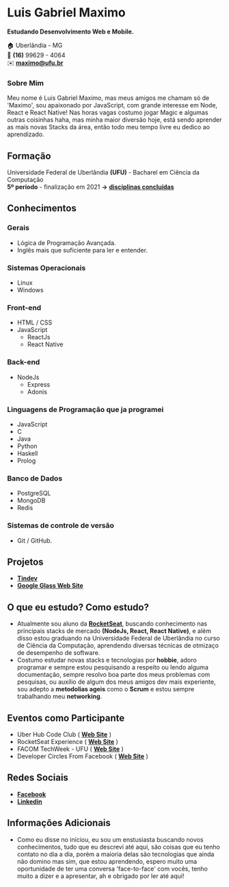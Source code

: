 # Luis Gabriel Maximo
**Estudando Desenvolvimento Web e Mobile.**

:house:    Uberlândia - MG <br>
:iphone:   **(16)** 99629 - 4064 <br>
:envelope:  **maximo@ufu.br**

### Sobre Mim
Meu nome é Luis Gabriel Maximo, mas meus amigos me chamam só de 'Maximo', sou apaixonado por JavaScript, com grande interesse em Node, React e React Native! Nas horas vagas costumo jogar Magic e algumas outras coisinhas haha, mas minha maior diversão hoje, está sendo aprender as mais novas Stacks da área, então todo meu tempo livre eu dedico ao aprendizado.

## Formação
Universidade Federal de Uberlândia **(UFU)** - Bacharel em Ciência da Computação <br>
**5º período** - finalização em 2021 **->** [**disciplinas concluídas**](https://github.com/gabrielmaximo/UFU/blob/master/README.md)

## Conhecimentos

### Gerais
* Lógica de Programação Avançada.
* Inglês mais que suficiente para ler e entender.

### Sistemas Operacionais
* Linux
* Windows

### Front-end
* HTML / CSS  
* JavaScript
    * ReactJs
    * React Native

### Back-end
* NodeJs
    * Express
    * Adonis

### Linguagens de Programação que ja programei
* JavaScript
* C
* Java
* Python
* Haskell
* Prolog

### Banco de Dados
* PostgreSQL
* MongoDB
* Redis

### Sistemas de controle de versão
* Git / GitHub.

## Projetos
* [**Tindev**](https://github.com/gabrielmaximo/OmniStack-8.0)
* [**Google Glass Web Site**](https://github.com/gabrielmaximo/HTML-CSS)
<!-- * [**Minha primeira API Rest (nodeJs)**]()-->
## O que eu estudo? Como estudo?
* Atualmente sou aluno da [**RocketSeat**](https://rocketseat.com.br/), buscando conhecimento nas principais stacks de mercado **(NodeJs, React, React Native)**, e além disso estou graduando na Universidade Federal de Uberlândia no curso de Ciência da Computação, aprendendo diversas técnicas de otmizaço de desempenho de software.
* Costumo estudar novas stacks e tecnologias por **hobbie**, adoro programar e sempre estou pesquisando a respeito ou lendo alguma documentação, sempre resolvo boa parte dos meus problemas com pesquisas, ou auxílio de algum dos meus amigos dev mais experiente, sou adepto a **metodolias ageis** como o **Scrum** e estou sempre trabalhando meu **networking**.

## Eventos como Participante
* Uber Hub Code Club ( [**Web Site**](http://uberhubcode.com.br/) )
* RocketSeat Experience ( [**Web Site**](https://rocketseat.com.br/experience) )
* FACOM TechWeek - UFU ( [**Web Site**](http://www.techweek.facom.ufu.br/) )
* Developer Circles From Facebook ( [**Web Site**](https://devcirclesuberlandia13.splashthat.com/?fbclid=IwAR3Jh0L5XglL5tIq_xKtFQX-ldVxoccRgJYYc6VErjjedCzq-CbYP6teCh0) )

## Redes Sociais
*  [**Facebook**](https://www.facebook.com/luis.mxm)
*  [**Linkedin**](https://www.linkedin.com/in/luis-gabriel-maximo-b451a0165/)

## Informações Adicionais
* Como eu disse no iníciou, eu sou um enstusiasta buscando novos conhecimentos, tudo que eu descrevi até aqui, são coisas que eu tenho contato no dia a dia, porém a maioria delas são tecnologias que ainda não domino mas sim, que estou aprendendo, espero muito uma oportunidade de ter uma conversa 'face-to-face' com vocês, tenho muito a dizer e a apresentar, ah e obrigado por ler até aqui! 
<br><br>
